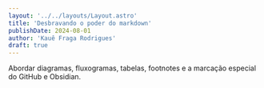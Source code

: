 ```yaml
---
layout: '../../layouts/Layout.astro'
title: 'Desbravando o poder do markdown'
publishDate: 2024-08-01
author: 'Kauê Fraga Rodrigues'
draft: true
---
```


Abordar diagramas, fluxogramas, tabelas, footnotes e a marcação especial do GitHub e Obsidian.
